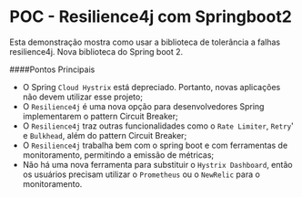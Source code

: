 # POC - Resilience4j com Springboot2

Esta demonstração mostra como usar a biblioteca de tolerância a falhas resilience4j. Nova biblioteca do Spring boot 2.

####Pontos Principais

* O Spring ``Cloud Hystrix`` está depreciado. Portanto, novas aplicações não devem utilizar esse projeto;
* O ``Resilience4j`` é uma nova opção para desenvolvedores Spring implementarem o pattern Circuit Breaker;
* O ``Resilience4j`` traz outras funcionalidades como o ``Rate Limiter``, ``Retry``' e ``Bulkhead``, além do pattern Circuit Breaker;
* O ``Resilience4j`` trabalha bem com o spring boot e com ferramentas de monitoramento, permitindo a emissão de métricas;
* Não há uma nova ferramenta para substituir o ``Hystrix Dashboard``, então os usuários precisam utilizar o ``Prometheus`` ou o ``NewRelic`` para o monitoramento.
